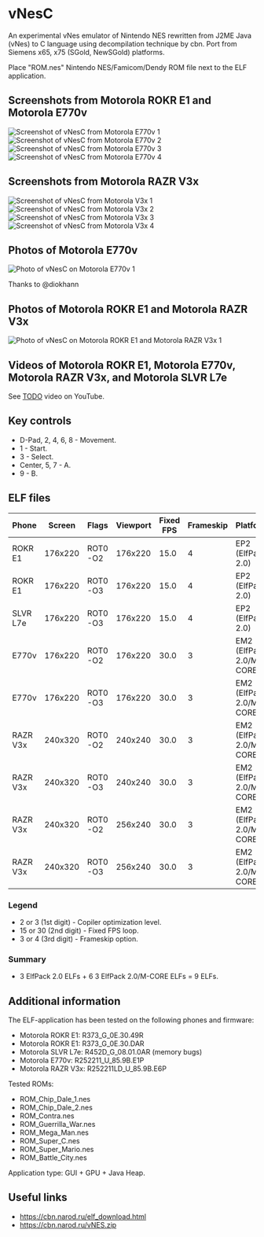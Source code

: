 vNesC
=====

An experimental vNes emulator of Nintendo NES rewritten from J2ME Java (vNes) to C language using decompilation technique by cbn. Port from Siemens x65, x75 (SGold, NewSGold) platforms.

Place "ROM.nes" Nintendo NES/Famicom/Dendy ROM file next to the ELF application.

## Screenshots from Motorola ROKR E1 and Motorola E770v

![Screenshot of vNesC from Motorola E770v 1](../images/Screenshot_vNesC_E770v_1.png) ![Screenshot of vNesC from Motorola E770v 2](../images/Screenshot_vNesC_E770v_2.png) ![Screenshot of vNesC from Motorola E770v 3](../images/Screenshot_vNesC_E770v_3.png) ![Screenshot of vNesC from Motorola E770v 4](../images/Screenshot_vNesC_E770v_4.png)

## Screenshots from Motorola RAZR V3x

![Screenshot of vNesC from Motorola V3x 1](../images/Screenshot_vNesC_V3x_1.png) ![Screenshot of vNesC from Motorola V3x 2](../images/Screenshot_vNesC_V3x_2.png) ![Screenshot of vNesC from Motorola V3x 3](../images/Screenshot_vNesC_V3x_3.png) ![Screenshot of vNesC from Motorola V3x 4](../images/Screenshot_vNesC_V3x_4.png)

## Photos of Motorola E770v

![Photo of vNesC on Motorola E770v 1](../images/Photo_vNesC_E770v_1.jpg)

Thanks to @diokhann

## Photos of Motorola ROKR E1 and Motorola RAZR V3x

![Photo of vNesC on Motorola ROKR E1 and Motorola RAZR V3x 1](../images/Photo_vNesC_E1_V3x_1.jpg)

## Videos of Motorola ROKR E1, Motorola E770v, Motorola RAZR V3x, and Motorola SLVR L7e

See [TODO](TODO) video on YouTube.

## Key controls

* D-Pad, 2, 4, 6, 8 - Movement.
* 1 - Start.
* 3 - Select.
* Center, 5, 7 - A.
* 9 - B.

## ELF files

| Phone     | Screen  | Flags     | Viewport  | Fixed FPS  | Frameskip | Platform                  | ELF filename                   |
|-----------|---------|-----------|-----------|------------|-----------|---------------------------|--------------------------------|
| ROKR E1   | 176x220 | ROT0 -O2  | 176x220   | 15.0       | 4         | EP2 (ElfPack 2.0)         | vNesC_2-15-4_176x220.elf       |
| ROKR E1   | 176x220 | ROT0 -O3  | 176x220   | 15.0       | 4         | EP2 (ElfPack 2.0)         | vNesC_2-15-4_176x220.elf       |
| SLVR L7e  | 176x220 | ROT0 -O3  | 176x220   | 15.0       | 4         | EP2 (ElfPack 2.0)         | L7e/vNesC_3-15-4_176x220.elf   |
| E770v     | 176x220 | ROT0 -O2  | 176x220   | 30.0       | 3         | EM2 (ElfPack 2.0/M-CORE)  | E770v/vNesC_2-30-3_176x220.elf |
| E770v     | 176x220 | ROT0 -O3  | 176x220   | 30.0       | 3         | EM2 (ElfPack 2.0/M-CORE)  | E770v/vNesC_2-30-3_176x220.elf |
| RAZR V3x  | 240x320 | ROT0 -O2  | 240x240   | 30.0       | 3         | EM2 (ElfPack 2.0/M-CORE)  | V3x/vNesC_2-30-3_240x240.elf   |
| RAZR V3x  | 240x320 | ROT0 -O3  | 240x240   | 30.0       | 3         | EM2 (ElfPack 2.0/M-CORE)  | V3x/vNesC_3-30-3_240x240.elf   |
| RAZR V3x  | 240x320 | ROT0 -O2  | 256x240   | 30.0       | 3         | EM2 (ElfPack 2.0/M-CORE)  | V3x/vNesC_2-30-3_256x240.elf   |
| RAZR V3x  | 240x320 | ROT0 -O3  | 256x240   | 30.0       | 3         | EM2 (ElfPack 2.0/M-CORE)  | V3x/vNesC_3-30-3_256x240.elf   |

### Legend

* 2 or 3 (1st digit) - Copiler optimization level.
* 15 or 30 (2nd digit) - Fixed FPS loop.
* 3 or 4 (3rd digit) - Frameskip option.

### Summary

* 3 ElfPack 2.0 ELFs + 6 3 ElfPack 2.0/M-CORE ELFs = 9 ELFs.

## Additional information

The ELF-application has been tested on the following phones and firmware:

* Motorola ROKR E1: R373_G_0E.30.49R
* Motorola ROKR E1: R373_G_0E.30.DAR
* Motorola SLVR L7e: R452D_G_08.01.0AR (memory bugs)
* Motorola E770v: R252211_U_85.9B.E1P
* Motorola RAZR V3x: R252211LD_U_85.9B.E6P

Tested ROMs:

* ROM_Chip_Dale_1.nes
* ROM_Chip_Dale_2.nes
* ROM_Contra.nes
* ROM_Guerrilla_War.nes
* ROM_Mega_Man.nes
* ROM_Super_C.nes
* ROM_Super_Mario.nes
* ROM_Battle_City.nes

Application type: GUI + GPU + Java Heap.

## Useful links

* https://cbn.narod.ru/elf_download.html
* https://cbn.narod.ru/vNES.zip
